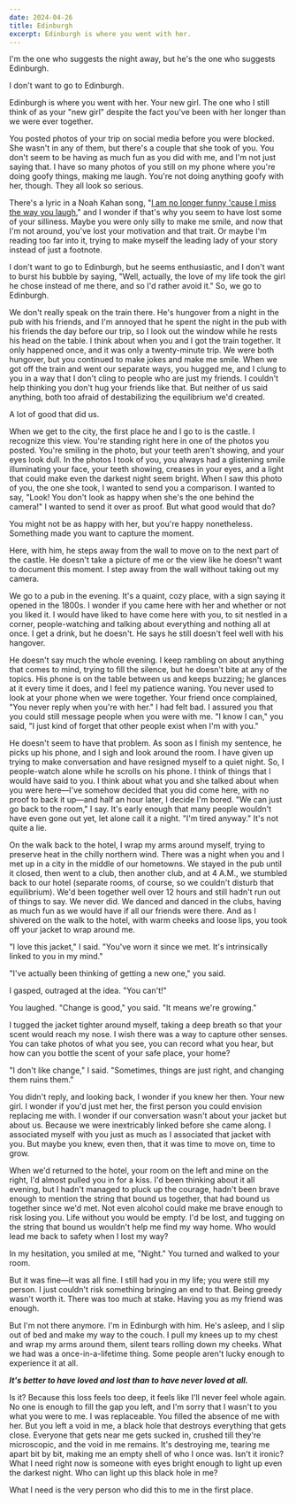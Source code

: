 ```yaml
---
date: 2024-04-26
title: Edinburgh
excerpt: Edinburgh is where you went with her.
---
```


I'm the one who suggests the night away, but he's the one who suggests Edinburgh.

I don't want to go to Edinburgh.

Edinburgh is where you went with her. Your new girl. The one who I still think of as your "new girl" despite the fact you've been with her longer than we were ever together.

You posted photos of your trip on social media before you were blocked. She wasn't in any of them, but there's a couple that she took of you. You don't seem to be having as much fun as you did with me, and I'm not just saying that. I have so many photos of you still on my phone where you're doing goofy things, making me laugh. You're not doing anything goofy with her, though. They all look so serious.

There's a lyric in a Noah Kahan song, "[I am no longer funny 'cause I miss the way you laugh](https://www.youtube.com/watch?v=JKrDdsgXuso)," and I wonder if that's why you seem to have lost some of your silliness. Maybe you were only silly to make me smile, and now that I'm not around, you've lost your motivation and that trait. Or maybe I'm reading too far into it, trying to make myself the leading lady of your story instead of just a footnote.

I don't want to go to Edinburgh, but he seems enthusiastic, and I don't want to burst his bubble by saying, "Well, actually, the love of my life took the girl he chose instead of me there, and so I'd rather avoid it." So, we go to Edinburgh.

We don't really speak on the train there. He's hungover from a night in the pub with his friends, and I'm annoyed that he spent the night in the pub with his friends the day before our trip, so I look out the window while he rests his head on the table. I think about when you and I got the train together. It only happened once, and it was only a twenty-minute trip. We were both hungover, but you continued to make jokes and make me smile. When we got off the train and went our separate ways, you hugged me, and I clung to you in a way that I don't cling to people who are just my friends. I couldn't help thinking you don't hug your friends like that. But neither of us said anything, both too afraid of destabilizing the equilibrium we'd created.

A lot of good that did us.

When we get to the city, the first place he and I go to is the castle. I recognize this view. You're standing right here in one of the photos you posted. You're smiling in the photo, but your teeth aren't showing, and your eyes look dull. In the photos I took of you, you always had a glistening smile illuminating your face, your teeth showing, creases in your eyes, and a light that could make even the darkest night seem bright. When I saw this photo of you, the one she took, I wanted to send you a comparison. I wanted to say, "Look! You don't look as happy when she's the one behind the camera!" I wanted to send it over as proof. But what good would that do?

You might not be as happy with her, but you're happy nonetheless. Something made you want to capture the moment.

Here, with him, he steps away from the wall to move on to the next part of the castle. He doesn't take a picture of me or the view like he doesn't want to document this moment. I step away from the wall without taking out my camera.

We go to a pub in the evening. It's a quaint, cozy place, with a sign saying it opened in the 1800s. I wonder if you came here with her and whether or not you liked it. I would have liked to have come here with you, to sit nestled in a corner, people-watching and talking about everything and nothing all at once. I get a drink, but he doesn't. He says he still doesn't feel well with his hangover.

He doesn't say much the whole evening. I keep rambling on about anything that comes to mind, trying to fill the silence, but he doesn't bite at any of the topics. His phone is on the table between us and keeps buzzing; he glances at it every time it does, and I feel my patience waning. You never used to look at your phone when we were together. Your friend once complained, "You never reply when you're with her." I had felt bad. I assured you that you could still message people when you were with me. "I know I can," you said, "I just kind of forget that other people exist when I'm with you."

He doesn't seem to have that problem. As soon as I finish my sentence, he picks up his phone, and I sigh and look around the room. I have given up trying to make conversation and have resigned myself to a quiet night. So, I people-watch alone while he scrolls on his phone. I think of things that I would have said to you. I think about what you and she talked about when you were here&mdash;I've somehow decided that you did come here, with no proof to back it up&mdash;and half an hour later, I decide I'm bored. "We can just go back to the room," I say. It's early enough that many people wouldn't have even gone out yet, let alone call it a night. "I'm tired anyway." It's not quite a lie.

On the walk back to the hotel, I wrap my arms around myself, trying to preserve heat in the chilly northern wind. There was a night when you and I met up in a city in the middle of our hometowns. We stayed in the pub until it closed, then went to a club, then another club, and at 4 A.M., we stumbled back to our hotel (separate rooms, of course, so we couldn't disturb that equilibrium). We'd been together well over 12 hours and still hadn't run out of things to say. We never did. We danced and danced in the clubs, having as much fun as we would have if all our friends were there. And as I shivered on the walk to the hotel, with warm cheeks and loose lips, you took off your jacket to wrap around me.

"I love this jacket," I said. "You've worn it since we met. It's intrinsically linked to you in my mind."

"I've actually been thinking of getting a new one," you said.

I gasped, outraged at the idea. "You can't!"

You laughed. "Change is good," you said. "It means we're growing."

I tugged the jacket tighter around myself, taking a deep breath so that your scent would reach my nose. I wish there was a way to capture other senses. You can take photos of what you see, you can record what you hear, but how can you bottle the scent of your safe place, your home?

"I don't like change," I said. "Sometimes, things are just right, and changing them ruins them."

You didn't reply, and looking back, I wonder if you knew her then. Your new girl. I wonder if you'd just met her, the first person you could envision replacing me with. I wonder if our conversation wasn't about your jacket but about us. Because we were inextricably linked before she came along. I associated myself with you just as much as I associated that jacket with you. But maybe you knew, even then, that it was time to move on, time to grow.

When we'd returned to the hotel, your room on the left and mine on the right, I'd almost pulled you in for a kiss. I'd been thinking about it all evening, but I hadn't managed to pluck up the courage, hadn't been brave enough to mention the string that bound us together, that had bound us together since we'd met. Not even alcohol could make me brave enough to risk losing you. Life without you would be empty. I'd be lost, and tugging on the string that bound us wouldn't help me find my way home. Who would lead me back to safety when I lost my way?

In my hesitation, you smiled at me, "Night." You turned and walked to your room.

But it was fine&mdash;it was all fine. I still had you in my life; you were still my person. I just couldn't risk something bringing an end to that. Being greedy wasn't worth it. There was too much at stake. Having you as my friend was enough.

But I'm not there anymore. I'm in Edinburgh with him. He's asleep, and I slip out of bed and make my way to the couch. I pull my knees up to my chest and wrap my arms around them, silent tears rolling down my cheeks. What we had was a once-in-a-lifetime thing. Some people aren't lucky enough to experience it at all.

__*It's better to have loved and lost than to have never loved at all.*__

Is it? Because this loss feels too deep, it feels like I'll never feel whole again. No one is enough to fill the gap you left, and I'm sorry that I wasn't to you what you were to me. I was replaceable. You filled the absence of me with her. But you left a void in me, a black hole that destroys everything that gets close. Everyone that gets near me gets sucked in, crushed till they're microscopic, and the void in me remains. It's destroying me, tearing me apart bit by bit, making me an empty shell of who I once was. Isn't it ironic? What I need right now is someone with eyes bright enough to light up even the darkest night. Who can light up this black hole in me?

What I need is the very person who did this to me in the first place.
